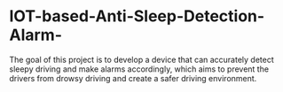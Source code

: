 # IOT-based-Anti-Sleep-Detection-Alarm-
The goal of this project is to develop a device that can  accurately detect sleepy driving and make alarms  accordingly, which aims to prevent the drivers from  drowsy driving and create a safer driving environment.  
